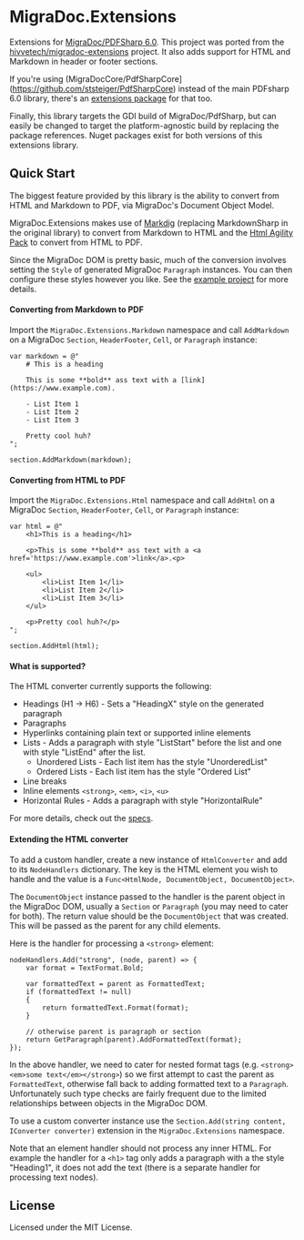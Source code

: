 # MigraDoc.Extensions

Extensions for [MigraDoc/PDFSharp 6.0](https://github.com/empira/PDFsharp). This project was ported from the [hivvetech/migradoc-extensions](https://github.com/hivvetech/migradoc-extensions) project. It also adds support for HTML and Markdown in header or footer sections.

If you're using (MigraDocCore/PdfSharpCore](https://github.com/ststeiger/PdfSharpCore) instead of the main PDFsharp 6.0 library, there's an [extensions package](https://github.com/Extragorey/migradoccore-extensions) for that too.

Finally, this library targets the GDI build of MigraDoc/PdfSharp, but can easily be changed to target the platform-agnostic build by replacing the package references. Nuget packages exist for both versions of this extensions library.


## Quick Start

The biggest feature provided by this library is the ability to convert from HTML and Markdown to PDF, via MigraDoc's Document Object Model.

MigraDoc.Extensions makes use of [Markdig](https://github.com/xoofx/markdig) (replacing MarkdownSharp in the original library) to convert from Markdown to HTML and the [Html Agility Pack](https://html-agility-pack.net/) to convert from HTML to PDF.

Since the MigraDoc DOM is pretty basic, much of the conversion involves setting the `Style` of generated MigraDoc `Paragraph` instances. You can then configure these styles however you like. See the [example project](https://github.com/Extragorey/pdfsharp-migradoc-extensions/blob/master/MigraDoc.Extensions.Examples/Program.cs#L83) for more details.

#### Converting from Markdown to PDF

Import the `MigraDoc.Extensions.Markdown` namespace and call `AddMarkdown` on a MigraDoc `Section`, `HeaderFooter`, `Cell`, or `Paragraph` instance:


	var markdown = @"
		# This is a heading

		This is some **bold** ass text with a [link](https://www.example.com).

		- List Item 1
		- List Item 2
		- List Item 3

		Pretty cool huh?
	";

	section.AddMarkdown(markdown);


#### Converting from HTML to PDF

Import the `MigraDoc.Extensions.Html` namespace and call `AddHtml` on a MigraDoc `Section`, `HeaderFooter`, `Cell`, or `Paragraph` instance:


	var html = @"
		<h1>This is a heading</h1>

		<p>This is some **bold** ass text with a <a href='https://www.example.com'>link</a>.<p>

		<ul>
			<li>List Item 1</li>
			<li>List Item 2</li>
			<li>List Item 3</li>
		</ul>

		<p>Pretty cool huh?</p>
	";

	section.AddHtml(html);
	
#### What is supported?

The HTML converter currently supports the following:

- Headings (H1 -> H6) - Sets a "HeadingX" style on the generated paragraph
- Paragraphs
- Hyperlinks containing plain text or supported inline elements
- Lists - Adds a paragraph with style "ListStart" before the list and one with style "ListEnd" after the list.
  - Unordered Lists - Each list item has the style "UnorderedList"
  - Ordered Lists - Each list item has the style "Ordered List"
- Line breaks 
- Inline elements `<strong>`, `<em>`, `<i>`, `<u>`
- Horizontal Rules - Adds a paragraph with style "HorizontalRule"

For more details, check out the [specs](https://github.com/benfoster/MigraDoc.Extensions/blob/master/src/specs/MigraDoc.Extensions.Html.Specs/converting_tags.cs).


#### Extending the HTML converter

To add a custom handler, create a new instance of `HtmlConverter` and add to its `NodeHandlers` dictionary. The key is the HTML element you wish to handle and the value is a `Func<HtmlNode, DocumentObject, DocumentObject>`.

The `DocumentObject` instance passed to the handler is the parent object in the MigraDoc DOM, usually a `Section` or `Paragraph` (you may need to cater for both). The return value should be the `DocumentObject` that was created. This will be passed as the parent for any child elements. 

Here is the handler for processing a `<strong>` element:

    nodeHandlers.Add("strong", (node, parent) => {
        var format = TextFormat.Bold;
        
        var formattedText = parent as FormattedText;
        if (formattedText != null)
        {
            return formattedText.Format(format);
        }

        // otherwise parent is paragraph or section
        return GetParagraph(parent).AddFormattedText(format);
    });

In the above handler, we need to cater for nested format tags (e.g. `<strong><em>some text</em></strong>`) so we first attempt to cast the parent as `FormattedText`, otherwise fall back to adding formatted text to a `Paragraph`. Unfortunately such type checks are fairly frequent due to the limited relationships between objects in the MigraDoc DOM.

To use a custom converter instance use the `Section.Add(string content, IConverter converter)` extension in the `MigraDoc.Extensions` namespace.

Note that an element handler should not process any inner HTML. For example the handler for a `<h1>` tag only adds a paragraph with a the style "Heading1", it does not add the text (there is a separate handler for processing text nodes).


## License

Licensed under the MIT License.
